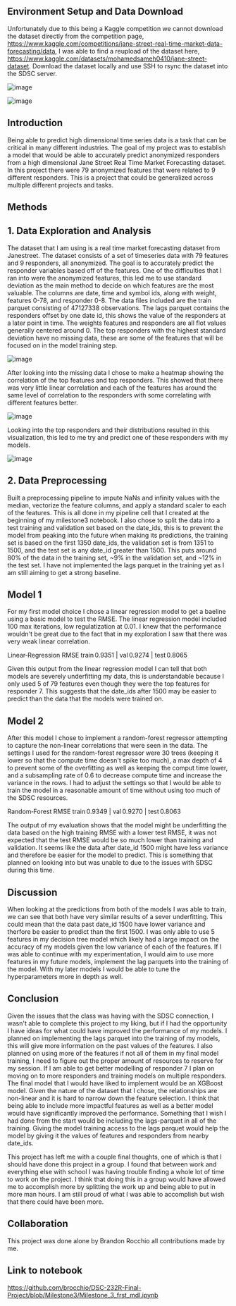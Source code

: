 ## Environment Setup and Data Download
Unfortunately due to this being a Kaggle competition we cannot download the dataset directly from the competition page, https://www.kaggle.com/competitions/jane-street-real-time-market-data-forecasting/data, I was able to find a reupload of the dataset here, https://www.kaggle.com/datasets/mohamedsameh0410/jane-street-dataset. Download the dataset locally and use SSH to rsync the dataset into the SDSC server.

![image](https://github.com/user-attachments/assets/5b272d75-2d30-4977-a133-91e91c594c15)

![image](https://github.com/user-attachments/assets/8f872ab1-ab1d-47ff-88d9-e3a63f30919b)


## Introduction
Being able to predict high dimensional time series data is a task that can be critical in many different industries. The goal of my project was to establish a model that would be able to accurately predict anonymized responders from a high dimensional Jane Street Real Time Market Forecasting dataset. In this project there were 79 anonymized features that were related to 9 different responders. This is a project that could be generalized across multiple different projects and tasks. 

## Methods

## 1. Data Exploration and Analysis
The dataset that I am using is a real time market forecasting dataset from Janestreet. The dataset consists of a set of timeseries data with 79 features and 9 responders, all anonymized. The goal is to accurately predict the responder variables based off of the features. One of the difficulties that I ran into were the anonymized features, this led me to use standard deviation as the main method to decide on which features are the most valuable. The columns are date, time and symbol ids, along with weight, features 0-78, and responder 0-8. The data files included are the train parquet consisting of 47127338 observations. The lags parquet contains the responders offset by one date id, this shows the value of the responders at a later point in time. The weights features and responders are all flot values generally centered around 0.
The top responders with the highest standard deviation have no missing data, these are some of the features that will be focused on in the model training step.

![image](https://github.com/user-attachments/assets/119cb104-6085-4e2f-964d-2cf8efd10de6)

After looking into the missing data I chose to make a heatmap showing the correlation of the top features and top responders. This showed that there was very little linear correlation and each of the features has around the same level of correlation to the responders with some correlating with different features better. 

![image](https://github.com/user-attachments/assets/6b318636-d64a-4cf3-afb9-22f5cbca853c)



Looking into the top responders and their distributions resulted in this visualization, this led to me try and predict one of these responders with my models. 

![image](https://github.com/user-attachments/assets/7a7c7363-227d-4c97-ae3a-49a9a9c6de38)


## 2. Data Preprocessing
Built a preprocessing pipeline to impute NaNs and infinity values with the median, vectorize the feature columns, and apply a standard scaler to each of the features. This is all done in my pipeline cell that I created at the beginning of my milestone3 notebook. I also chose to split the data into a test training and validation set based on the date_ids, this is to prevent the model from peaking into the future when making its predictions, the training set is based on the first 1350 date_ids, the validation set is from 1351 to 1500, and the test set is any date_id greater than 1500. This puts around 80% of the data in the training set, ~9% in the validation set, and ~12% in the test set. I have not implemented the lags parquet in the training yet as I am still aiming to get a strong baseline. 

## Model 1
For my first model choice I chose a linear regression model to get a baeline using a basic model to test the RMSE. The linear regression model included 100 max iterations, low regulatization at 0.01. I knew that the performance wouldn't be great due to the fact that in my exploration I saw that there was very weak linear correlation. 

Linear‑Regression RMSE train 0.9351  | val 0.9274  | test 0.8065

Given this output from the linear regression model I can tell that both models are severely underfitting my data, this is understandable because I only used 5 of 79 features even though they were the top features for responder 7. This suggests that the date_ids after 1500 may be easier to predict than the data that the models were trained on. 

## Model 2

After this model I chose to implement a random-forest regressor attempting to capture the non-linear correlations that were seen in the data. The settings I used for the random-forest regressor were 30 trees (keeping it lower so that the compute time doesn't spike too much), a max depth of 4 to prevent some of the overfitting as well as keeping the comput time lower, and a subsampling rate of 0.6 to decrease compute time and increase the variance in the rows. I had to adjust the settings so that I would be able to train the model in a reasonable amount of time without using too much of the SDSC resources. 

Random‑Forest RMSE train 0.9349  | val 0.9270  | test 0.8063

The output of my evaluation shows that the model might be underfitting the data based on the high training RMSE with a lower test RMSE, it was not expected that the test RMSE would be so much lower than training and validation. It seems like the data after date_id 1500 might have less variance and therefore be easier for the model to predict. This is something that planned on looking into but was unable to due to the issues with SDSC during this time.

## Discussion

When looking at the predictions from both of the models I was able to train, we can see that both have very similar results of a sever underfitting. This could mean that the data past date_id 1500 have lower variance and therfore be easier to predict than the first 1500. I was only able to use 5 features in my decision tree model which likely had a large impact on the accuracy of my models given the low variance of each of the features. If I was able to continue with my experimentation, I would aim to use more features in my future models, implement the lag parquets into the training of the model. With my later models I would be able to tune the hyperparameters more in depth as well. 

## Conclusion

Given the issues that the class was having with the SDSC connection, I wasn't able to complete this project to my liking, but if I had the opportunity I have ideas for what could have improved the performance of my models. I planned on implementing the lags parquet into the training of my models, this will give more information on the past values of the features. I also planned on using more of the features if not all of them in my final model training, I need to figure out the proper amount of resources to reserve for my session. If I am able to get better modelling of responder 7 I plan on moving on to more responders and training models on multiple responders. The final model that I would have liked to implement would be an XGBoost model. Given the nature of the dataset that I chose, the relationships are non-linear and it is hard to narrow down the feature selection. I think that being able to include more impactful features as well as a better model would have significantly improved the performance. Something that I wish I had done from the start would be including the lags-parquet in all of the training. Giving the model training access to the lags parquet would help the model by giving it the values of features and responders from nearby date_ids.

This project has left me with a couple final thoughts, one of which is that I should have done this project in a group. I found that between work and everything else with school I was having trouble finding a whole lot of time to work on the project. I think that doing this in a group would have allowed me to accomplish more by splitting the work up and being able to put in more man hours. I am still proud of what I was able to accomplish but wish that there could have been more. 

## Collaboration

This project was done alone by Brandon Rocchio all contributions made by me.

## Link to notebook
https://github.com/brocchio/DSC-232R-Final-Project/blob/Milestone3/Milestone_3_frst_mdl.ipynb

